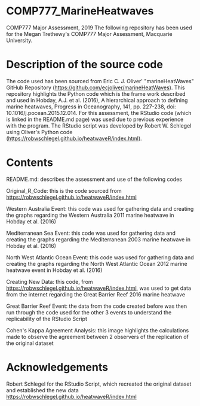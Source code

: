 # COMP777_MarineHeatwaves
COMP777 Major Assessment, 2019
The following repository has been used for the Megan Trethewy's COMP777 Major Assessment, Macquarie University. 

# Description of the source code 
The code used has been sourced from Eric C. J. Oliver' "marineHeatWaves" GitHub Repository (https://github.com/ecjoliver/marineHeatWaves). This repository highlights the Python code which is the frame work described and used in Hobday, A.J. et al. (2016), A hierarchical approach to defining marine heatwaves, Progress in Oceanography, 141, pp. 227-238, doi: 10.1016/j.pocean.2015.12.014. For this assessment, the RStudio code (which is linked in the README.md page) was used due to previous experience with the program. The RStudio script was developed by Robert W. Schlegel using Oliver's Python code (https://robwschlegel.github.io/heatwaveR/index.html).  

# Contents
README.md: describes the assessment and use of the following codes

Original_R_Code: this is the code sourced from https://robwschlegel.github.io/heatwaveR/index.html

Western Australia Event: this code was used for gathering data and creating the graphs regarding the Western Australia 2011 marine heatwave in Hobday et al. (2016)

Mediterranean Sea Event: this code was used for gathering data and creating the graphs regarding the Mediterranean 2003 marine heatwave in Hobday et al. (2016)

North West Atlantic Ocean Event: this code was used for gathering data and creating the graphs regarding the North West Atlantic Ocean 2012 marine heatwave event in Hobday et al. (2016)

Creating New Data: this code, from https://robwschlegel.github.io/heatwaveR/index.html, was used to get data from the internet regarding the Great Barrier Reef 2016 marine heatwave 

Great Barrier Reef Event: the data from the code created before was then run through the code used for the other 3 events to understand the replicability of the RStudio Script

Cohen's Kappa Agreement Analysis: this image highlights the calculations made to observe the agreement between 2 observers of the replication of the original dataset

# Acknowledgements 
Robert Schlegel for the RStudio Script, which recreated the original dataset and established the new data https://robwschlegel.github.io/heatwaveR/index.html
